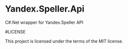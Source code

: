 # Yandex.Speller.Api

C#\.Net wrapper for Yandex.Speller API

#LICENSE 

This project is licensed under the terms of the MIT license.